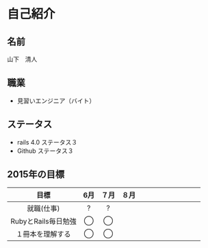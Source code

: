 # 自己紹介

## 名前
山下　清人

## 職業
- 見習いエンジニア（バイト）

## ステータス
- rails 4.0 ステータス３
- Github ステータス３

## 2015年の目標

|      目標             | 6月 | ７月 | ８月 |  |  |  |  |  |  |  |  |  |
|:--------------------:|:---:|:---:|:---:|:---:|:---:|:---:|:---:|:---:|:---:|:---:|:---:|:---:|
| 就職(仕事)  | ? | ? |  |   |   |   |   |   |   |   |   |   |
| RubyとRails毎日勉強 | ◯ | ◯ |  |   |   |   |   |   |   |   |   |   |
| １冊本を理解する | ◯ | ◯ |  |   |   |   |   |   |   |   |   |   |   |
